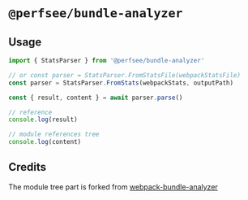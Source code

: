 # `@perfsee/bundle-analyzer`

## Usage

```ts
import { StatsParser } from '@perfsee/bundle-analyzer'

// or const parser = StatsParser.FromStatsFile(webpackStatsFile)
const parser = StatsParser.FromStats(webpackStats, outputPath)

const { result, content } = await parser.parse()

// reference
console.log(result)

// module references tree
console.log(content)
```

## Credits

The module tree part is forked from [webpack-bundle-analyzer](https://github.com/webpack-contrib/webpack-bundle-analyzer)

